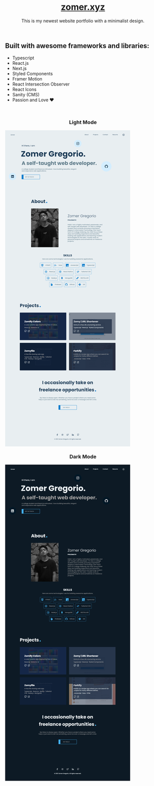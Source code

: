 <!-- <div align="center">
  <img src="https://raw.githubusercontent.com/zomeru/portfolio/main/src/assets/images/web.png" alt="Logo" width="150px" height="50px"/>
</div> -->
<h1 align="center"><a href='https://zomer.xyz/'>zomer.xyz</a></h1>
<p align="center">This is my newest website portfolio with a minimalist design.</p>
<br>
<h2>Built with awesome frameworks and libraries:</h2>
<ul>
  <li>Typescript</li>
  <li>React.js</li>
  <li>Next.js</li>
  <li>Styled Components</li>
  <li>Framer Motion</li>
  <li>React Intersection Observer</li>
  <li>React Icons</li>
  <li>Sanity (CMS)</li>
  <li>Passion and Love ❤</li>
</ul>
<br>
<h3 align="center">Light Mode</h3>
<img align="center" src="https://raw.githubusercontent.com/zomeru/portfolio/main/src/assets/images/fullpage-light.png" alt="Light mode view of the whole page" />
<br>
<h3 align="center">Dark Mode</h3>
<img align="center" src="https://raw.githubusercontent.com/zomeru/portfolio/main/src/assets/images/fullpage-dark.png" alt="Dark mode view of the whole page" />

